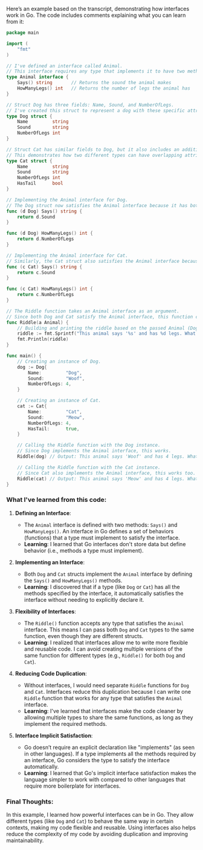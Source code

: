 Here’s an example based on the transcript, demonstrating how interfaces work in Go. The code includes comments explaining what you can learn from it:

```go
package main

import (
	"fmt"
)

// I've defined an interface called Animal.
// This interface requires any type that implements it to have two methods: Says() and HowManyLegs().
type Animal interface {
	Says() string       // Returns the sound the animal makes
	HowManyLegs() int   // Returns the number of legs the animal has
}

// Struct Dog has three fields: Name, Sound, and NumberOfLegs.
// I've created this struct to represent a dog with these specific attributes.
type Dog struct {
	Name         string
	Sound        string
	NumberOfLegs int
}

// Struct Cat has similar fields to Dog, but it also includes an additional field: HasTail.
// This demonstrates how two different types can have overlapping attributes.
type Cat struct {
	Name         string
	Sound        string
	NumberOfLegs int
	HasTail      bool
}

// Implementing the Animal interface for Dog.
// The Dog struct now satisfies the Animal interface because it has both Says() and HowManyLegs() methods.
func (d Dog) Says() string {
	return d.Sound
}

func (d Dog) HowManyLegs() int {
	return d.NumberOfLegs
}

// Implementing the Animal interface for Cat.
// Similarly, the Cat struct also satisfies the Animal interface because it implements both required methods.
func (c Cat) Says() string {
	return c.Sound
}

func (c Cat) HowManyLegs() int {
	return c.NumberOfLegs
}

// The Riddle function takes an Animal interface as an argument.
// Since both Dog and Cat satisfy the Animal interface, this function can accept both types.
func Riddle(a Animal) {
	// Building and printing the riddle based on the passed Animal (Dog or Cat).
	riddle := fmt.Sprintf("This animal says '%s' and has %d legs. What animal is it?", a.Says(), a.HowManyLegs())
	fmt.Println(riddle)
}

func main() {
	// Creating an instance of Dog.
	dog := Dog{
		Name:         "Dog",
		Sound:        "Woof",
		NumberOfLegs: 4,
	}

	// Creating an instance of Cat.
	cat := Cat{
		Name:         "Cat",
		Sound:        "Meow",
		NumberOfLegs: 4,
		HasTail:      true,
	}

	// Calling the Riddle function with the Dog instance.
	// Since Dog implements the Animal interface, this works.
	Riddle(dog) // Output: This animal says 'Woof' and has 4 legs. What animal is it?

	// Calling the Riddle function with the Cat instance.
	// Since Cat also implements the Animal interface, this works too.
	Riddle(cat) // Output: This animal says 'Meow' and has 4 legs. What animal is it?
}
```

### What I've learned from this code:

1. **Defining an Interface**:
   - The `Animal` interface is defined with two methods: `Says()` and `HowManyLegs()`. An interface in Go defines a set of behaviors (functions) that a type must implement to satisfy the interface.
   - **Learning**: I learned that Go interfaces don't store data but define behavior (i.e., methods a type must implement).

2. **Implementing an Interface**:
   - Both `Dog` and `Cat` structs implement the `Animal` interface by defining the `Says()` and `HowManyLegs()` methods.
   - **Learning**: I discovered that if a type (like `Dog` or `Cat`) has all the methods specified by the interface, it automatically satisfies the interface without needing to explicitly declare it.

3. **Flexibility of Interfaces**:
   - The `Riddle()` function accepts any type that satisfies the `Animal` interface. This means I can pass both `Dog` and `Cat` types to the same function, even though they are different structs.
   - **Learning**: I realized that interfaces allow me to write more flexible and reusable code. I can avoid creating multiple versions of the same function for different types (e.g., `Riddle()` for both `Dog` and `Cat`).

4. **Reducing Code Duplication**:
   - Without interfaces, I would need separate `Riddle` functions for `Dog` and `Cat`. Interfaces reduce this duplication because I can write one `Riddle` function that works for any type that satisfies the `Animal` interface.
   - **Learning**: I've learned that interfaces make the code cleaner by allowing multiple types to share the same functions, as long as they implement the required methods.

5. **Interface Implicit Satisfaction**:
   - Go doesn’t require an explicit declaration like "implements" (as seen in other languages). If a type implements all the methods required by an interface, Go considers the type to satisfy the interface automatically.
   - **Learning**: I learned that Go's implicit interface satisfaction makes the language simpler to work with compared to other languages that require more boilerplate for interfaces.

### Final Thoughts:
In this example, I learned how powerful interfaces can be in Go. They allow different types (like `Dog` and `Cat`) to behave the same way in certain contexts, making my code flexible and reusable. Using interfaces also helps reduce the complexity of my code by avoiding duplication and improving maintainability.